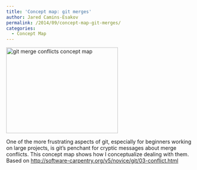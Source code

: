 ```yaml
---
title: 'Concept map: git merges'
author: Jared Camins-Esakov
permalink: /2014/09/concept-map-git-merges/
categories:
  - Concept Map
---
```

[<img class="alignnone size-medium wp-image-8738" alt="git merge conflicts concept map" src="http://teaching.software-carpentry.org/wp-content/uploads/2014/09/git-merge-conflicts-concept-map-300x231.jpg" width="300" height="231" />][1]

One of the more frustrating aspects of git, especially for beginners working on large projects, is git&#8217;s penchant for cryptic messages about merge conflicts. This concept map shows how I conceptualize dealing with them. Based on <http://software-carpentry.org/v5/novice/git/03-conflict.html>

 [1]: http://teaching.software-carpentry.org/wp-content/uploads/2014/09/git-merge-conflicts-concept-map.jpg

